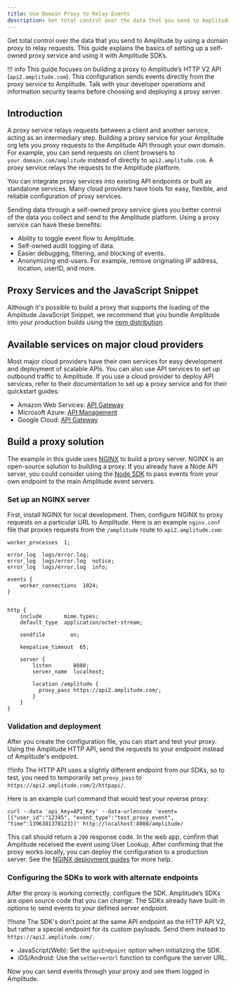 ```yaml
---
title: Use Domain Proxy to Relay Events
description: Get total control over the data that you send to Amplitude by using a domain proxy to relay requests. This guide explains the basics of setting up a self-owned proxy service and using it with Amplitude SDKs.
---
```


Get total control over the data that you send to Amplitude by using a domain proxy to relay requests.
 This guide explains the basics of setting up a self-owned proxy service and using it with Amplitude SDKs.

!!! info
    This guide focuses on building a proxy to Amplitude’s HTTP V2 API (`api2.amplitude.com`). This configuration sends events directly from the proxy service to Amplitude.
     Talk with your developer operations and information security teams before choosing and deploying a proxy server.

## Introduction

A proxy service relays requests between a client and another service, acting as an intermediary step.
 Building a proxy service for your Amplitude org lets you proxy requests to the Amplitude API through your own domain.
 For example, you can send requests on client browsers to `your.domain.com/amplitude` instead of directly to `api2.amplitude.com`. A proxy service relays the requests to the Amplitude platform.

You can integrate proxy services into existing API endpoints or built as standalone services. Many cloud providers have tools for easy, flexible, and reliable configuration of proxy services.

Sending data through a self-owned proxy service gives you better control of the data you collect and send to the Amplitude platform. Using a proxy service can have these benefits:

- Ability to toggle event flow to Amplitude.
- Self-owned audit logging of data.
- Easier debugging, filtering, and blocking of events.
- Anonymizing end-users. For example, remove originating IP address, location, userID, and more.

## Proxy Services and the JavaScript Snippet

Although it's possible to build a proxy that supports the loading of the Amplitude JavaScript Snippet, we recommend that you bundle Amplitude into your production builds using the [npm distribution](https://www.npmjs.com/package/amplitude-js).

## Available services on major cloud providers

Most major cloud providers have their own services for easy development and deployment of scalable APIs. You can also use API services to set up outbound traffic to Amplitude.
 If you use a cloud provider to deploy API services, refer to their documentation to set up a proxy service and for their quickstart guides:

- Amazon Web Services: [API Gateway](https://aws.amazon.com/api-gateway/resources/)
- Microsoft Azure: [API Management](https://docs.microsoft.com/en-us/azure/api-management/api-management-key-concepts)
- Google Cloud: [API Gateway](https://cloud.google.com/api-gateway/docs)

## Build a proxy solution

The example in this guide uses [NGINX](https://nginx.org/en/) to build a proxy server. NGINX is an open-source solution to building a proxy.
 If you already have a Node API server, you could consider using the [Node SDK](https://github.com/amplitude/Amplitude-Node/) to pass events from your own endpoint to the main Amplitude event servers.

### Set up an NGINX server

First, install NGINX for local development. Then, configure NGINX to proxy requests on a particular URL to Amplitude.
 Here is an example `nginx.conf` file that proxies requests from the `/amplitude` route to `api2.amplitude.com`:

``` title="nginx.conf"
worker_processes  1;

error_log  logs/error.log;
error_log  logs/error.log  notice;
error_log  logs/error.log  info;

events {
    worker_connections  1024;
}


http {
    include       mime.types;
    default_type  application/octet-stream;

    sendfile        on;

    keepalive_timeout  65;

    server {
        listen       8080;
        server_name  localhost;

        location /amplitude {
          proxy_pass https://api2.amplitude.com/;
        }
    }
}
```

### Validation and deployment

After you create the configuration file, you can start and test your proxy. Using the Amplitude HTTP API, send the requests to your endpoint instead of Amplitude's endpoint.

!!!info
    The HTTP API uses a slightly different endpoint from our SDKs, so to test, you need to temporarily set `proxy_pass` to `https://api2.amplitude.com/2/httpapi/`.

Here is an example curl command that would test your reverse proxy:

```curl
curl --data 'api_key=API_Key' --data-urlencode 'event=[{"user_id":"12345", "event_type":"test_proxy_event", "time":1396381378123}]' http://localhost:8080/amplitude/
```

This call should return a `200` response code. In the web app, confirm that Amplitude received the event using User Lookup.
 After confirming that the proxy works locally, you can deploy the configuration to a production server. See the [NGINX deployment guides](https://docs.nginx.com/nginx/deployment-guides/) for more help.

### Configuring the SDKs to work with alternate endpoints

After the proxy is working correctly, configure the SDK. Amplitude’s SDKs are open source code that you can change. The SDKs already have built-in options to send events to your defined server endpoint.

!!!note
    The SDK's don't point at the same API endpoint as the HTTP API V2, but rather a special endpoint for its custom payloads. Send them instead to `https://api2.amplitude.com/`.

- JavaScript(Web): Set the `apiEndpoint` option when initializing the SDK.
- iOS/Android: Use the `setServerUrl` function to configure the server URL.

Now you can send events through your proxy and see them logged in Amplitude.
